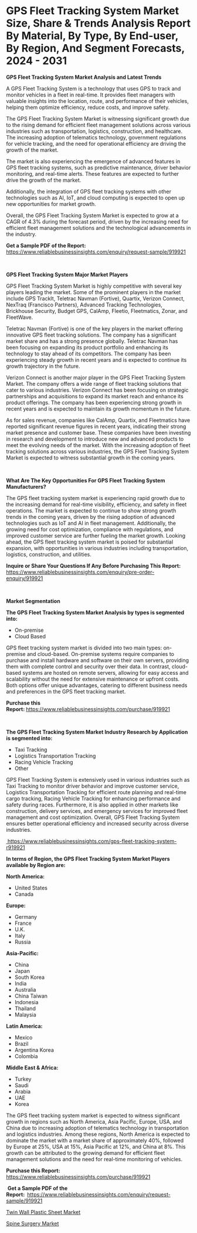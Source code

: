 <p><h1>GPS Fleet Tracking System Market Size, Share & Trends Analysis Report By Material, By Type, By End-user, By Region, And Segment Forecasts, 2024 - 2031</h1></p><p><strong>GPS Fleet Tracking System Market Analysis and Latest Trends</strong></p>
<p><p>A GPS Fleet Tracking System is a technology that uses GPS to track and monitor vehicles in a fleet in real-time. It provides fleet managers with valuable insights into the location, route, and performance of their vehicles, helping them optimize efficiency, reduce costs, and improve safety.</p><p>The GPS Fleet Tracking System Market is witnessing significant growth due to the rising demand for efficient fleet management solutions across various industries such as transportation, logistics, construction, and healthcare. The increasing adoption of telematics technology, government regulations for vehicle tracking, and the need for operational efficiency are driving the growth of the market.</p><p>The market is also experiencing the emergence of advanced features in GPS fleet tracking systems, such as predictive maintenance, driver behavior monitoring, and real-time alerts. These features are expected to further drive the growth of the market.</p><p>Additionally, the integration of GPS fleet tracking systems with other technologies such as AI, IoT, and cloud computing is expected to open up new opportunities for market growth.</p><p>Overall, the GPS Fleet Tracking System Market is expected to grow at a CAGR of 4.3% during the forecast period, driven by the increasing need for efficient fleet management solutions and the technological advancements in the industry.</p></p>
<p><strong>Get a Sample PDF of the Report:&nbsp;</strong> <a href="https://www.reliablebusinessinsights.com/enquiry/request-sample/919921">https://www.reliablebusinessinsights.com/enquiry/request-sample/919921</a></p>
<p>&nbsp;</p>
<p><strong>GPS Fleet Tracking System Major Market Players</strong></p>
<p><p>GPS Fleet Tracking System Market is highly competitive with several key players leading the market. Some of the prominent players in the market include GPS TrackIt, Teletrac Navman (Fortive), Quartix, Verizon Connect, NexTraq (Francisco Partners), Advanced Tracking Technologies, Brickhouse Security, Budget GPS, CalAmp, Fleetio, Fleetmatics, Zonar, and FleetWave.</p><p>Teletrac Navman (Fortive) is one of the key players in the market offering innovative GPS fleet tracking solutions. The company has a significant market share and has a strong presence globally. Teletrac Navman has been focusing on expanding its product portfolio and enhancing its technology to stay ahead of its competitors. The company has been experiencing steady growth in recent years and is expected to continue its growth trajectory in the future.</p><p>Verizon Connect is another major player in the GPS Fleet Tracking System Market. The company offers a wide range of fleet tracking solutions that cater to various industries. Verizon Connect has been focusing on strategic partnerships and acquisitions to expand its market reach and enhance its product offerings. The company has been experiencing strong growth in recent years and is expected to maintain its growth momentum in the future.</p><p>As for sales revenue, companies like CalAmp, Quartix, and Fleetmatics have reported significant revenue figures in recent years, indicating their strong market presence and customer base. These companies have been investing in research and development to introduce new and advanced products to meet the evolving needs of the market. With the increasing adoption of fleet tracking solutions across various industries, the GPS Fleet Tracking System Market is expected to witness substantial growth in the coming years.</p></p>
<p>&nbsp;</p>
<p><strong>What Are The Key Opportunities For GPS Fleet Tracking System Manufacturers?</strong></p>
<p><p>The GPS fleet tracking system market is experiencing rapid growth due to the increasing demand for real-time visibility, efficiency, and safety in fleet operations. The market is expected to continue to show strong growth trends in the coming years, driven by the rising adoption of advanced technologies such as IoT and AI in fleet management. Additionally, the growing need for cost optimization, compliance with regulations, and improved customer service are further fueling the market growth. Looking ahead, the GPS fleet tracking system market is poised for substantial expansion, with opportunities in various industries including transportation, logistics, construction, and utilities.</p></p>
<p><strong>Inquire or Share Your Questions If Any Before Purchasing This Report:</strong> <a href="https://www.reliablebusinessinsights.com/enquiry/pre-order-enquiry/919921">https://www.reliablebusinessinsights.com/enquiry/pre-order-enquiry/919921</a></p>
<p>&nbsp;</p>
<p><strong>Market Segmentation</strong></p>
<p><strong>The GPS Fleet Tracking System Market Analysis by types is segmented into:</strong></p>
<p><ul><li>On-premise</li><li>Cloud Based</li></ul></p>
<p><p>GPS fleet tracking system market is divided into two main types: on-premise and cloud-based. On-premise systems require companies to purchase and install hardware and software on their own servers, providing them with complete control and security over their data. In contrast, cloud-based systems are hosted on remote servers, allowing for easy access and scalability without the need for extensive maintenance or upfront costs. Both options offer unique advantages, catering to different business needs and preferences in the GPS fleet tracking market.</p></p>
<p><strong>Purchase this Report:&nbsp;</strong><a href="https://www.reliablebusinessinsights.com/purchase/919921">https://www.reliablebusinessinsights.com/purchase/919921</a></p>
<p>&nbsp;</p>
<p><strong>The GPS Fleet Tracking System Market Industry Research by Application is segmented into:</strong></p>
<p><ul><li>Taxi Tracking</li><li>Logistics Transportation Tracking</li><li>Racing Vehicle Tracking</li><li>Other</li></ul></p>
<p><p>GPS Fleet Tracking System is extensively used in various industries such as Taxi Tracking to monitor driver behavior and improve customer service, Logistics Transportation Tracking for efficient route planning and real-time cargo tracking, Racing Vehicle Tracking for enhancing performance and safety during races. Furthermore, it is also applied in other markets like construction, delivery services, and emergency services for improved fleet management and cost optimization. Overall, GPS Fleet Tracking System ensures better operational efficiency and increased security across diverse industries.</p></p>
<p><a href="https://www.reliablebusinessinsights.com/gps-fleet-tracking-system-r919921">&nbsp;https://www.reliablebusinessinsights.com/gps-fleet-tracking-system-r919921</a></p>
<p><strong>In terms of Region, the GPS Fleet Tracking System Market Players available by Region are:</strong></p>
<p>
    <p> <strong> North America: </strong>
        <ul>
            <li>United States</li>
            <li>Canada</li>
        </ul>
        </p> 
    <p> <strong> Europe: </strong>
        <ul>
            <li>Germany</li>
            <li>France</li>
            <li>U.K.</li>
            <li>Italy</li>
            <li>Russia</li>
        </ul>
        </p> 
    <p> <strong> Asia-Pacific: </strong>
        <ul>
            <li>China</li>
            <li>Japan</li>
            <li>South Korea</li>
            <li>India</li>
            <li>Australia</li>
            <li>China Taiwan</li>
            <li>Indonesia</li>
            <li>Thailand</li>
            <li>Malaysia</li>
        </ul>
        </p> 
    <p> <strong> Latin America: </strong>
        <ul>
            <li>Mexico</li>
            <li>Brazil</li>
            <li>Argentina Korea</li>
            <li>Colombia</li>
        </ul>
        </p> 
    <p> <strong> Middle East & Africa: </strong>
        <ul>
            <li>Turkey</li>
            <li>Saudi</li>
            <li>Arabia</li>
            <li>UAE</li>
            <li>Korea</li>
        </ul>
    </p>
    </p>
<p><p>The GPS fleet tracking system market is expected to witness significant growth in regions such as North America, Asia Pacific, Europe, USA, and China due to increasing adoption of telematics technology in transportation and logistics industries. Among these regions, North America is expected to dominate the market with a market share of approximately 40%, followed by Europe at 25%, USA at 15%, Asia Pacific at 12%, and China at 8%. This growth can be attributed to the growing demand for efficient fleet management solutions and the need for real-time monitoring of vehicles.</p></p>
<p><strong>Purchase this Report: </strong><a href="https://www.reliablebusinessinsights.com/purchase/919921">https://www.reliablebusinessinsights.com/purchase/919921</a></p>
<p>&nbsp;<strong>Get a Sample PDF of the Report:&nbsp;&nbsp;</strong><a href="https://www.reliablebusinessinsights.com/enquiry/request-sample/919921">https://www.reliablebusinessinsights.com/enquiry/request-sample/919921</a></p>
<p><strong></strong></p>
<p><p><a href="https://www.linkedin.com/pulse/explorin-zakupka-2mqbe?trackingId=iuJEUQ%2FRRByZj1gRSsO%2BBQ%3D%3D">Twin Wall Plastic Sheet Market</a></p><p><a href="https://github.com/elizabethdagraca/Market-Research-Report-List-4/blob/main/spine-surgery-market.md">Spine Surgery Market</a></p></p>